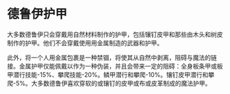 # 德鲁伊护甲

大多数德鲁伊只会穿戴用自然材料制作的护甲，包括镶钉皮甲和那些由木头和树皮制作的护甲。他们不会穿戴使用用金属制造的武器和护甲。

此外，将一个人用金属包裹是一种禁锢，将使其从自然中剥离，阻碍与魔法的链接。金属护甲仅能佩戴以作为一种伪装，并且会带来一定的阻碍：全身板条甲或板甲潜行技能-15%、攀爬技能-20%。鳞甲潜行和攀爬-10%。镶钉皮甲潜行和攀爬-5%。大多数德鲁伊喜欢穿软的或镶钉的皮甲或布或皮革制成的魔法护甲。
